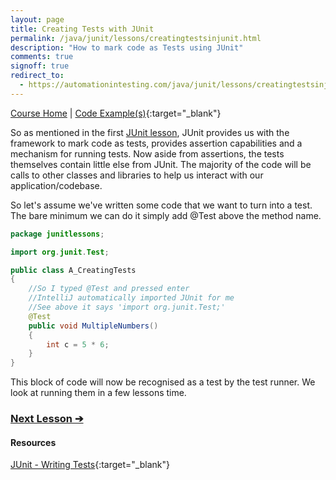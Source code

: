 ```yaml
---
layout: page
title: Creating Tests with JUnit
permalink: /java/junit/lessons/creatingtestsinjunit.html
description: "How to mark code as Tests using JUnit"
comments: true
signoff: true
redirect_to:
  - https://automationintesting.com/java/junit/lessons/creatingtestsinjunit.html
---
```

[Course Home](../../course) \| [Code Example(s)](https://github.com/FriendlyTester/Free-Java-Basics-Course/blob/master/src/test/java/junitlessons/A_CreatingATest.java){:target="_blank"}

So as mentioned in the first [JUnit lesson](/java/junit/lessons/whatisjunit), JUnit provides us with the framework to mark code as tests, provides assertion capabilities and a mechanism for running tests. Now aside from assertions, the tests themselves contain little else from JUnit. The majority of the code will be calls to other classes and libraries to help us interact with our application/codebase.

So let's assume we've written some code that we want to turn into a test. The bare minimum we can do it simply add @Test above the method name.
```java
package junitlessons;

import org.junit.Test;

public class A_CreatingTests
{
    //So I typed @Test and pressed enter
    //IntelliJ automatically imported JUnit for me
    //See above it says 'import org.junit.Test;'
    @Test
    public void MultipleNumbers()
    {
        int c = 5 * 6;
    }
}
```
This block of code will now be recognised as a test by the test runner. We look at running them in a few lessons time.

### [Next Lesson &#10132;](../lessons/whataretestfixtures)

#### Resources
[JUnit - Writing Tests](http://junit.org/junit4/faq.html#atests_1){:target="_blank"}